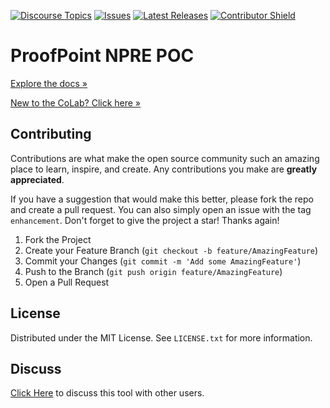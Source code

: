 [![Discourse Topics][discourse-shield]][discourse-url]
[![Issues][issues-shield]][issues-url]
[![Latest Releases][release-shield]][release-url]
[![Contributor Shield][contributor-shield]][contributors-url]

[discourse-shield]:https://img.shields.io/discourse/topics?label=Discuss%20This%20Tool&server=https%3A%2F%2Fdeveloper.sailpoint.com%2Fdiscuss
[discourse-url]:https://developer.sailpoint.com/discuss/tag/workflows
[issues-shield]:https://img.shields.io/github/issues/sailpoint-oss/colab-sp-proofpoint-npre-poc?label=Issues
[issues-url]:https://github.com/sailpoint-oss/colab-sp-proofpoint-npre-poc/issues
[release-shield]: https://img.shields.io/github/v/release/sailpoint-oss/colab-sp-proofpoint-npre-poc?label=Current%20Release
[release-url]:https://github.com/sailpoint-oss/colab-sp-proofpoint-npre-poc/releases
[contributor-shield]:https://img.shields.io/github/contributors/sailpoint-oss/colab-sp-proofpoint-npre-poc?label=Contributors
[contributors-url]:https://github.com/sailpoint-oss/colab-sp-proofpoint-npre-poc/graphs/contributors

# ProofPoint NPRE POC
[Explore the docs »](https://developer.sailpoint.com/discuss/t/proofpoint-connector/18258)

[New to the CoLab? Click here »](https://developer.sailpoint.com/discuss/t/about-the-sailpoint-developer-community-colab/11230)

<!-- CONTRIBUTING -->
## Contributing

Contributions are what make the open source community such an amazing place to learn, inspire, and create. Any contributions you make are **greatly appreciated**.

If you have a suggestion that would make this better, please fork the repo and create a pull request. You can also simply open an issue with the tag `enhancement`.
Don't forget to give the project a star! Thanks again!

1. Fork the Project
2. Create your Feature Branch (`git checkout -b feature/AmazingFeature`)
3. Commit your Changes (`git commit -m 'Add some AmazingFeature'`)
4. Push to the Branch (`git push origin feature/AmazingFeature`)
5. Open a Pull Request

<!-- LICENSE -->
## License

Distributed under the MIT License. See `LICENSE.txt` for more information.

<!-- CONTACT -->
## Discuss
[Click Here](https://developer.sailpoint.com/discuss/t/proofpoint-connector/18258) to discuss this tool with other users.
